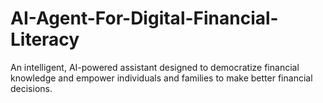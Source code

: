 # AI-Agent-For-Digital-Financial-Literacy
An intelligent, AI-powered assistant designed to democratize financial knowledge and empower individuals and families to make better financial decisions.
